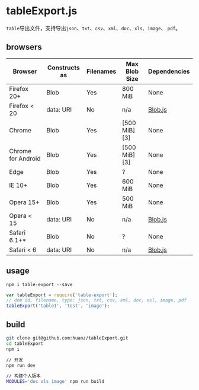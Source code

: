 # tableExport.js

`table`导出文件，支持导出`json`、`txt`、`csv`、`xml`、`doc`、`xls`、`image`、 `pdf`。

## browsers

| Browser        | Constructs as | Filenames    | Max Blob Size | Dependencies |
| -------------- | ------------- | ------------ | ------------- | ------------ |
| Firefox 20+    | Blob          | Yes          | 800 MiB       | None         |
| Firefox < 20   | data: URI     | No           | n/a           | [Blob.js](https://github.com/eligrey/Blob.js) |
| Chrome         | Blob          | Yes          | [500 MiB][3]  | None         |
| Chrome for Android | Blob      | Yes          | [500 MiB][3]  | None         |
| Edge           | Blob          | Yes          | ?             | None         |
| IE 10+         | Blob          | Yes          | 600 MiB       | None         |
| Opera 15+      | Blob          | Yes          | 500 MiB       | None         |
| Opera < 15     | data: URI     | No           | n/a           | [Blob.js](https://github.com/eligrey/Blob.js) |
| Safari 6.1+*   | Blob          | No           | ?             | None         |
| Safari < 6     | data: URI     | No           | n/a           | [Blob.js](https://github.com/eligrey/Blob.js) |

## usage

```shell
npm i table-export --save
```

```javascript
var tableExport = require('table-export');
// dom id, filename, type: json, txt, csv, xml, doc, xsl, image, pdf
tableExport('table1', 'test', 'image');
```

## build

```bash
git clone git@github.com:huanz/tableExport.git
cd tableExport
npm i

// 开发
npm run dev

// 构建个人版本
MODULES='doc xls image' npm run build
```